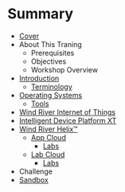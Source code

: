# Summary

* [Cover](README.md)
* About This Traning
   * Prerequisites
   * Objectives
   * Workshop Overview
* [Introduction](documentation/Introduction.md)
   * [Terminology](documentation/Terminology.md)
* [Operating Systems](documentation/OperatingSystems.md)
   * [Tools](Tools.md)
* [Wind River Internet of Things](documentation/InternetOfThings.md)
* [Intelligent Device Platform XT](documentation/IntelligentDevicePlatformXT.md)
* [Wind River Helix™](documentation/WindRiverHelix/WindRiverHelix.md)
   * [App Cloud](documentation/WindRiverHelix/WindRiverHelixAppCloud.md)
       * [Labs](documentation/WindRiverHelix/WindRiverAppCloudLabs.md)
   * [Lab Cloud](documentation/WindRiverHelix/WindRiverHelixLabCloud.md)
       * [Labs](documentation/WindRiverHelix/WindRiverLabCloudProjects.md)
* Challenge
* [Sandbox](documentation/Sandbox.md)

